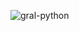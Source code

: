 
![gral-python](https://github.com/CodeSystem2022/Perricornios-Cuarto-Semestre/assets/111775575/e6db43d5-7e05-47cf-b0f4-f92a475cc4f3)

